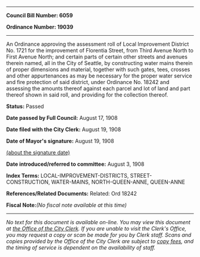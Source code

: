 

********

**Council Bill Number: 6059**
   
**Ordinance Number: 19039**
********

 An Ordinance approving the assessment roll of Local Improvement District No. 1721 for the improvement of Florentia Street, from Third Avenue North to First Avenue North; and certain parts of certain other streets and avenues therein named, all in the City of Seattle, by constructing water mains therein of proper dimensions and material, together with such gates, tees, crosses and other appurtenances as may be necessary for the proper water service and fire protection of said district, under Ordinance No. 18242 and assessing the amounts thereof against each parcel and lot of land and part thereof shown in said roll, and providing for the collection thereof.

**Status:** Passed
   
**Date passed by Full Council:** August 17, 1908
   
**Date filed with the City Clerk:** August 19, 1908
   
**Date of Mayor's signature:** August 19, 1908
   
[(about the signature date)](/~public/approvaldate.htm)
   
   
   
**Date introduced/referred to committee:** August 3, 1908
   
   
**Index Terms:** LOCAL-IMPROVEMENT-DISTRICTS, STREET-CONSTRUCTION, WATER-MAINS, NORTH-QUEEN-ANNE, QUEEN-ANNE

**References/Related Documents:** Related: Ord 18242

**Fiscal Note:**_(No fiscal note available at this time)_
********

_No text for this document is available on-line. You may view this document at [the Office of the City Clerk](http://www.seattle.gov/leg/clerk/contactUs.htm). If you are unable to visit the Clerk's Office, you may request a copy or scan be made for you by Clerk staff. Scans and copies provided by the Office of the City Clerk are subject to [copy fees](http://clerk.seattle.gov/~public/clerkfees.htm), and the timing of service is dependent on the availability of staff._

